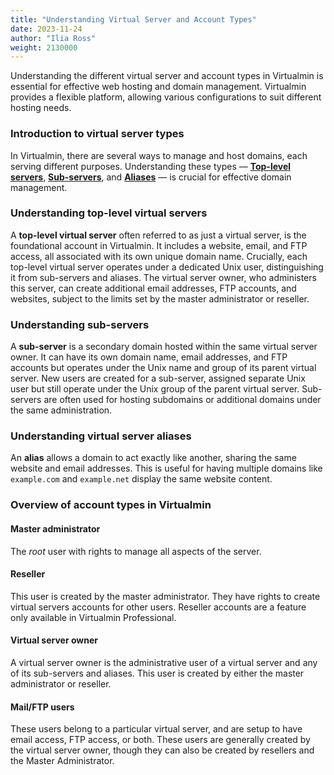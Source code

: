 ```yaml
---
title: "Understanding Virtual Server and Account Types"
date: 2023-11-24
author: "Ilia Ross"
weight: 2130000
---
```


Understanding the different virtual server and account types in Virtualmin is essential for effective web hosting and domain management. Virtualmin provides a flexible platform, allowing various configurations to suit different hosting needs.

### Introduction to virtual server types

In Virtualmin, there are several ways to manage and host domains, each serving different purposes. Understanding these types — [**Top-level servers**](#understanding-top-level-virtual-servers), [**Sub-servers**](#understanding-sub-servers), and [**Aliases**](#understanding-virtual-server-aliases) — is crucial for effective domain management.

### Understanding top-level virtual servers

A **top-level virtual server** often referred to as just a virtual server, is the foundational account in Virtualmin. It includes a website, email, and FTP access, all associated with its own unique domain name. Crucially, each top-level virtual server operates under a dedicated Unix user, distinguishing it from sub-servers and aliases. The virtual server owner, who administers this server, can create additional email addresses, FTP accounts, and websites, subject to the limits set by the master administrator or reseller.

### Understanding sub-servers

A **sub-server** is a secondary domain hosted within the same virtual server owner. It can have its own domain name, email addresses, and FTP accounts but operates under the Unix name and group of its parent virtual server. New users are created for a sub-server, assigned separate Unix user but still operate under the Unix group of the parent virtual server. Sub-servers are often used for hosting subdomains or additional domains under the same administration.

### Understanding virtual server aliases

An **alias** allows a domain to act exactly like another, sharing the same website and email addresses. This is useful for having multiple domains like `example.com` and `example.net` display the same website content.

### Overview of account types in Virtualmin

#### Master administrator
   The _root_ user with rights to manage all aspects of the server.
#### Reseller
   This user is created by the master administrator. They have rights to create virtual servers accounts for other users. Reseller accounts are a feature only available in Virtualmin Professional.
#### Virtual server owner
   A virtual server owner is the administrative user of a virtual server and any of its sub-servers and aliases. This user is created by either the master administrator or reseller.
#### Mail/FTP users
   These users belong to a particular virtual server, and are setup to have email access, FTP access, or both. These users are generally created by the virtual server owner, though they can also be created by resellers and the Master Administrator.
